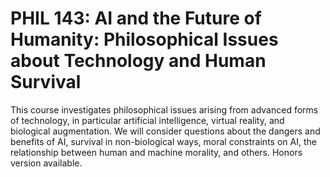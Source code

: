 # PHIL 143: AI and the Future of Humanity: Philosophical Issues about Technology and Human Survival

This course investigates philosophical issues arising from advanced forms of technology, in particular artificial intelligence, virtual reality, and biological augmentation. We will consider questions about the dangers and benefits of AI, survival in non-biological ways, moral constraints on AI, the relationship between human and machine morality, and others. Honors version available.
